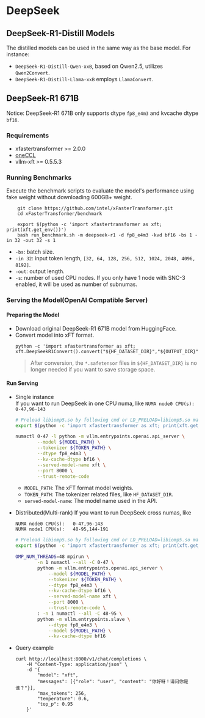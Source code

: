 # DeepSeek

## DeepSeek-R1-Distill Models
The distilled models can be used in the same way as the base model. For instance:
- `DeepSeek-R1-Distill-Qwen-xxB`, based on Qwen2.5, utilizes `Qwen2Convert`.
- `DeepSeek-R1-Distill-Llama-xxB` employs `LlamaConvert`.

## DeepSeek-R1 671B
Notice: DeepSeek-R1 671B only supports dtype `fp8_e4m3` and kvcache dtype `bf16`.
### Requirements
- xfastertransformer >= 2.0.0
- [oneCCL](../../README.md#command-line)
- vllm-xft >= 0.5.5.3

### Running Benchmarks
Execute the benchmark scripts to evaluate the model's performance using fake weight without downloading 600GB+ weight.
```
    git clone https://github.com/intel/xFasterTransformer.git
    cd xFasterTransformer/benchmark

    export $(python -c 'import xfastertransformer as xft; print(xft.get_env())')
    bash run_benchmark.sh -m deepseek-r1 -d fp8_e4m3 -kvd bf16 -bs 1 -in 32 -out 32 -s 1
```
- `-bs`: batch size.
- `-in 32`: input token length, `[32, 64, 128, 256, 512, 1024, 2048, 4096, 8192]`.
- `-out`: output length.
- `-s`: number of used CPU nodes. If you only have 1 node with SNC-3 enabled, it will be used as number of subnumas.

### Serving the Model(OpenAI Compatible Server)
#### Preparing the Model
- Download original DeepSeek-R1 671B model from HuggingFace.
- Convert model into xFT format. 
    ```
    python -c 'import xfastertransformer as xft; xft.DeepSeekR1Convert().convert("${HF_DATASET_DIR}","${OUTPUT_DIR}")'
    ```
    >After conversion, the `*.safetensor` files in `${HF_DATASET_DIR}` is no longer needed if you want to save storage space.

#### Run Serving
- Single instance  
    If you want to run DeepSeek in one CPU numa, like `NUMA node0 CPU(s):   0-47,96-143`
    ```bash
    # Preload libiomp5.so by following cmd or LD_PRELOAD=libiomp5.so manually
    export $(python -c 'import xfastertransformer as xft; print(xft.get_env())')

    numactl 0-47 -l python -m vllm.entrypoints.openai.api_server \
            --model ${MODEL_PATH} \
            --tokenizer ${TOKEN_PATH} \
            --dtype fp8_e4m3 \
            --kv-cache-dtype bf16 \
            --served-model-name xft \
            --port 8000 \
            --trust-remote-code 
    ```
    - `MODEL_PATH`: The xFT format model weights.
    - `TOKEN_PATH`: The tokenizer related files, like `HF_DATASET_DIR`.
    - `served-model-name`: The model name used in the API.

- Distributed(Multi-rank)
    If you want to run DeepSeek cross numas, like 
    ```
    NUMA node0 CPU(s):   0-47,96-143
    NUMA node1 CPU(s):   48-95,144-191
    ```

    ```bash
    # Preload libiomp5.so by following cmd or LD_PRELOAD=libiomp5.so manually
    export $(python -c 'import xfastertransformer as xft; print(xft.get_env())')

    OMP_NUM_THREADS=48 mpirun \
            -n 1 numactl --all -C 0-47 \
            python -m vllm.entrypoints.openai.api_server \
                --model ${MODEL_PATH} \
                --tokenizer ${TOKEN_PATH} \
                --dtype fp8_e4m3 \
                --kv-cache-dtype bf16 \
                --served-model-name xft \
                --port 8000 \
                --trust-remote-code \
            : -n 1 numactl --all -C 48-95 \
            python -m vllm.entrypoints.slave \
                --dtype fp8_e4m3 \
                --model ${MODEL_PATH} \
                --kv-cache-dtype bf16
    ```
- Query example
    ```shell
    curl http://localhost:8000/v1/chat/completions \
        -H "Content-Type: application/json" \
        -d '{
            "model": "xft",
            "messages": [{"role": "user", "content": "你好呀！请问你是谁？"}],
            "max_tokens": 256,
            "temperature": 0.6,
            "top_p": 0.95
        }'
    ```